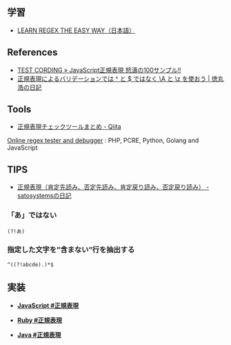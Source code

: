 ## 学習

- [LEARN REGEX THE EASY WAY（日本語）](https://github.com/zeeshanu/learn-regex/blob/master/README-ja.md)


## References
- [TEST CORDING » JavaScript正規表現 怒濤の100サンプル!!](http://testcording.com/?p=2013)
- [正規表現によるバリデーションでは ^ と $ ではなく \A と \z を使おう | 徳丸浩の日記](http://blog.tokumaru.org/2014/03/z.html)


## Tools

- [正規表現チェックツールまとめ \- Qiita](http://qiita.com/AQRiL_1132/items/c185c7ad84c129e5a2df)

[Online regex tester and debugger](https://regex101.com/)
: PHP, PCRE, Python, Golang and JavaScript


## TIPS

- [正規表現（肯定先読み、否定先読み、肯定戻り読み、否定戻り読み） \- satosystemsの日記](http://d.hatena.ne.jp/satosystems/20100519/1274237784)

### 「あ」ではない
```
(?!あ)
```

### 指定した文字を”含まない”行を抽出する
```
^((?!abcde).)*$
```


## 実装

- __[JavaScript #正規表現](/wiki/javascript/)__

- __[Ruby #正規表現](/wiki/ruby/)__

- __[Java #正規表現](/wiki/java/)__
